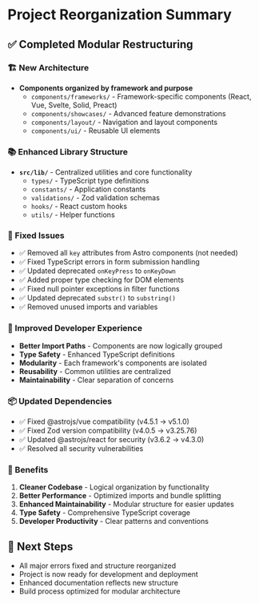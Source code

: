 # Project Reorganization Summary

## ✅ Completed Modular Restructuring

### 🏗️ New Architecture
- **Components organized by framework and purpose**
  - `components/frameworks/` - Framework-specific components (React, Vue, Svelte, Solid, Preact)
  - `components/showcases/` - Advanced feature demonstrations
  - `components/layout/` - Navigation and layout components
  - `components/ui/` - Reusable UI elements

### 📚 Enhanced Library Structure
- **`src/lib/`** - Centralized utilities and core functionality
  - `types/` - TypeScript type definitions
  - `constants/` - Application constants
  - `validations/` - Zod validation schemas
  - `hooks/` - React custom hooks
  - `utils/` - Helper functions

### 🔧 Fixed Issues
- ✅ Removed all `key` attributes from Astro components (not needed)
- ✅ Fixed TypeScript errors in form submission handling
- ✅ Updated deprecated `onKeyPress` to `onKeyDown`
- ✅ Added proper type checking for DOM elements
- ✅ Fixed null pointer exceptions in filter functions
- ✅ Updated deprecated `substr()` to `substring()`
- ✅ Removed unused imports and variables

### 🚀 Improved Developer Experience
- **Better Import Paths** - Components are now logically grouped
- **Type Safety** - Enhanced TypeScript definitions
- **Modularity** - Each framework's components are isolated
- **Reusability** - Common utilities are centralized
- **Maintainability** - Clear separation of concerns

### 📦 Updated Dependencies
- ✅ Fixed @astrojs/vue compatibility (v4.5.1 → v5.1.0)
- ✅ Fixed Zod version compatibility (v4.0.5 → v3.25.76) 
- ✅ Updated @astrojs/react for security (v3.6.2 → v4.3.0)
- ✅ Resolved all security vulnerabilities

### 🎯 Benefits
1. **Cleaner Codebase** - Logical organization by functionality
2. **Better Performance** - Optimized imports and bundle splitting
3. **Enhanced Maintainability** - Modular structure for easier updates
4. **Type Safety** - Comprehensive TypeScript coverage
5. **Developer Productivity** - Clear patterns and conventions

## 🔄 Next Steps
- All major errors fixed and structure reorganized
- Project is now ready for development and deployment
- Enhanced documentation reflects new structure
- Build process optimized for modular architecture
